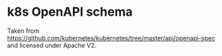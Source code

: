 # k8s OpenAPI schema

Taken from https://github.com/kubernetes/kubernetes/tree/master/api/openapi-spec and licensed under Apache V2.
